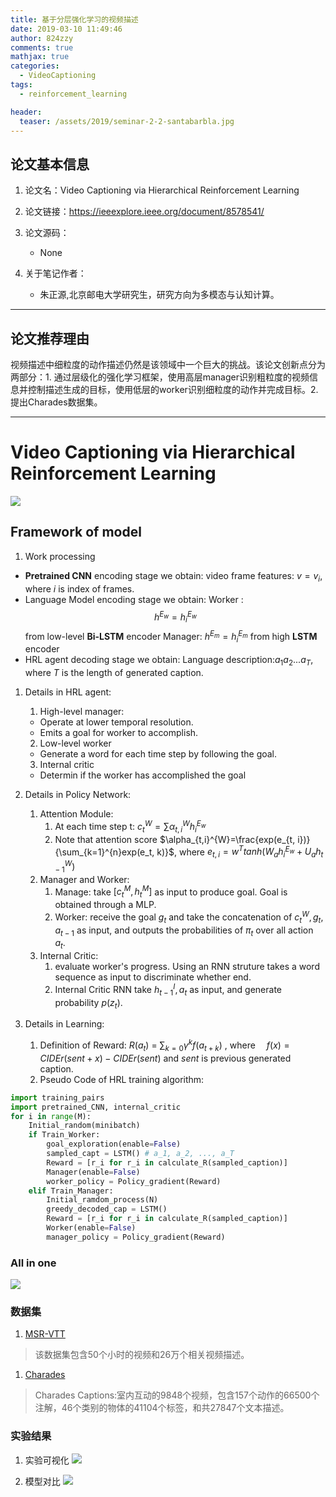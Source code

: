 ```yaml
---
title: 基于分层强化学习的视频描述
date: 2019-03-10 11:49:46
author: 824zzy
comments: true
mathjax: true
categories:
  - VideoCaptioning
tags:
  - reinforcement_learning

header:
  teaser: /assets/2019/seminar-2-2-santabarbla.jpg
---
```


## 论文基本信息
1. 论文名：Video Captioning via Hierarchical Reinforcement Learning

2. 论文链接：https://ieeexplore.ieee.org/document/8578541/

3. 论文源码：
    - None
    
4. 关于笔记作者：
    - 朱正源,北京邮电大学研究生，研究方向为多模态与认知计算。  

---

## 论文推荐理由
视频描述中细粒度的动作描述仍然是该领域中一个巨大的挑战。该论文创新点分为两部分：1. 通过层级化的强化学习框架，使用高层manager识别粗粒度的视频信息并控制描述生成的目标，使用低层的worker识别细粒度的动作并完成目标。2. 提出Charades数据集。



---

# Video Captioning via Hierarchical Reinforcement Learning

![](https://ws1.sinaimg.cn/large/ca26ff18gy1g0xt4i7vsnj20qs0k47lv.jpg)

## Framework of model

1. Work processing
  - **Pretrained CNN** encoding stage we obtain: video frame features: $v={v_i}$, where $i$ is index of frames.
  - Language Model encoding stage we obtain:
    Worker : $$h^{E_w}={h_i^{E_w}}$$ from low-level **Bi-LSTM** encoder
    Manager: $h^{E_m}={h_i^{E_m}}$ from high **LSTM** encoder
  - HRL agent decoding stage we obtain:
    Language description:$a_{1}a_{2}...a_{T}$, where $T$ is the length of generated caption.

1. Details in HRL agent:
    1. High-level manager:
      - Operate at lower temporal resolution.
      - Emits a goal for worker to accomplish.
    2. Low-level worker
      - Generate a word for each time step by following the goal.
    3. Internal critic 
      - Determin if the worker has accomplished the goal

2. Details in Policy Network:
    1. Attention Module:
       1. At each time step t: $c_t^W=\sum\alpha_{t,i}^{W}h^{E_w}_i$
       2. Note that attention score $\alpha_{t,i}^{W}=\frac{exp(e_{t, i})}{\sum_{k=1}^{n}exp(e_t, k)}$, where $e_{t,i}=w^{T} tanh(W_{a} h_{i}^{E_w} + U_{a} h^{W}_{t-1})$
    2. Manager and Worker:
       1. Manage: take $[c_t^M, h_t^M]$ as input to produce goal. Goal is obtained through a MLP.
       2. Worker: receive the goal $g_t$ and take the concatenation of $c_t^W, g_t, a_{t-1}$ as input, and outputs the probabilities of $\pi_t$ over all action $a_t$.
    3. Internal Critic:
       1. evaluate worker's progress. Using an RNN struture takes a word sequence as input to discriminate whether end.
       2. Internal Critic RNN take $h^I_{t-1}, a_t$ as input, and generate probability $p(z_t)$.

3. Details in Learning:
   1. Definition of Reward: 
   $R(a_t)$ = $\sum_{k=0} \gamma^{k} f(a_{t+k})$ , where　 $f(x)=CIDEr(sent+x)-CIDEr(sent)$ and $sent$ is previous generated caption.
   1. Pseudo Code of HRL training algorithm:
```py
import training_pairs
import pretrained_CNN, internal_critic
for i in range(M):
    Initial_random(minibatch)
    if Train_Worker:
        goal_exploration(enable=False)
        sampled_capt = LSTM() # a_1, a_2, ..., a_T
        Reward = [r_i for r_i in calculate_R(sampled_caption)]
        Manager(enable=False)
        worker_policy = Policy_gradient(Reward)
    elif Train_Manager:
        Initial_ramdom_process(N)
        greedy_decoded_cap = LSTM()
        Reward = [r_i for r_i in calculate_R(sampled_caption)]
        Worker(enable=False)
        manager_policy = Policy_gradient(Reward)
``` 

### All in one
![](https://ws1.sinaimg.cn/large/ca26ff18gy1g0xt54v9puj21ao0p27c8.jpg)


### 数据集
1. [MSR-VTT](http://ms-multimedia-challenge.com/2017/challenge)
> 该数据集包含50个小时的视频和26万个相关视频描述。


1. [Charades](https://mila.quebec/en/publications/public-datasets/m-vad/)
> Charades Captions:室内互动的9848个视频，包含157个动作的66500个注解，46个类别的物体的41104个标签，和共27847个文本描述。

### 实验结果
1. 实验可视化
![](https://ws1.sinaimg.cn/large/ca26ff18gy1g0xs2qfw1rj220k0hce5u.jpg)

1. 模型对比
![](https://ws1.sinaimg.cn/mw690/ca26ff18gy1g0xs1f57tkj21120hwgpl.jpg)



